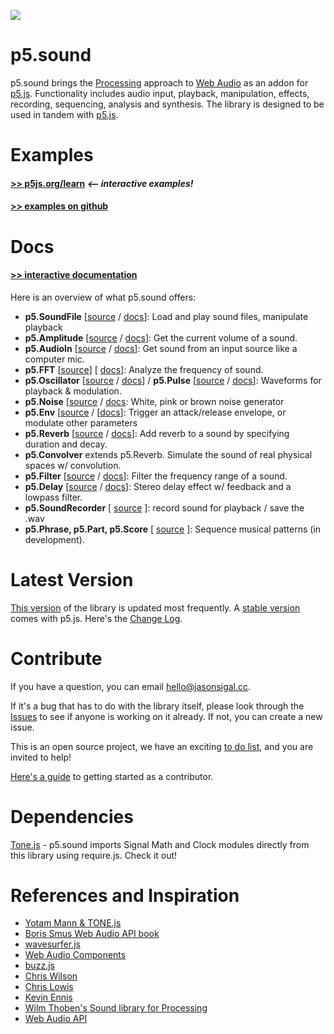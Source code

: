 
![](http://p5js.org/img/libraries/sound.jpg)

p5.sound
========
p5.sound brings the [Processing](http://processing.org) approach to [Web Audio](http://w3.org/TR/webaudio/) as an addon for [p5.js](http://github.com/lmccart/p5.js). Functionality includes audio input, playback, manipulation, effects, recording, sequencing, analysis and synthesis. The library is designed to be used in tandem with [p5.js](http://p5js.org).

 Examples
========
#### [>> p5js.org/learn](http://p5js.org/learn/)  ***<-- interactive examples!***

#### [>> examples on github](https://github.com/therewasaguy/p5.sound/tree/master/examples)


Docs
============
#### [>> interactive documentation](http://p5js.org/reference/#/libraries/p5.sound)

Here is an overview of what p5.sound offers:
- **p5.SoundFile** [[source](https://github.com/therewasaguy/p5.sound/blob/master/src/soundfile.js) /  [docs](http://p5js.org/reference/#/p5.SoundFile)]:  Load and play sound files, manipulate playback
- **p5.Amplitude** [[source](https://github.com/therewasaguy/p5.sound/blob/master/src/amplitude.js) /  [docs](http://p5js.org/reference/#/p5.Amplitude)]: Get the current volume of a sound.
- **p5.AudioIn** [[source](https://github.com/therewasaguy/p5.sound/blob/master/src/audioin.js) /  [docs](http://p5js.org/reference/#/p5.AudioIn)]: Get sound from an input source like a computer mic.
- **p5.FFT** [[source](https://github.com/therewasaguy/p5.sound/blob/master/src/fft.js)] [ [docs](http://p5js.org/reference/#/p5.FFT)]: Analyze the frequency of sound.
- **p5.Oscillator** [[source](https://github.com/therewasaguy/p5.sound/blob/master/src/oscillator.js) /  [docs](http://p5js.org/reference/#/p5.Oscillator)] / **p5.Pulse** [[source](https://github.com/therewasaguy/p5.sound/blob/master/src/pulse.js) / [docs](http://p5js.org/reference/#/p5.Pulse)]: Waveforms for playback & modulation.
- **p5.Noise** [[source](https://github.com/therewasaguy/p5.sound/blob/master/src/noise.js) / [docs](http://p5js.org/reference/#/p5.Noise): White, pink or brown noise generator
- **p5.Env** [[source](https://github.com/therewasaguy/p5.sound/blob/master/src/env.js) / [[docs](http://p5js.org/reference/#/p5.Env)]: Trigger an attack/release envelope, or modulate other parameters
- **p5.Reverb** [[source](https://github.com/therewasaguy/p5.sound/blob/master/src/reverb.js) / [docs](http://p5js.org/reference/#/p5.Reverb)]: Add reverb to a sound by specifying duration and decay. 
- **p5.Convolver** extends p5.Reverb. Simulate the sound of real physical spaces w/ convolution.
- **p5.Filter** [[source](https://github.com/therewasaguy/p5.sound/blob/master/src/filter.js) / [docs](http://p5js.org/reference/#/p5.Filter)]: Filter the frequency range of a sound.
- **p5.Delay** [[source](https://github.com/therewasaguy/p5.sound/blob/master/src/delay.js) / [docs](http://p5js.org/reference/#/p5.Delay)]: Stereo delay effect w/ feedback and a lowpass filter.
- **p5.SoundRecorder** [ [source](https://github.com/therewasaguy/p5.sound/blob/master/src/soundrecorder.js) ]: record sound for playback / save the .wav
- **p5.Phrase, p5.Part, p5.Score** [ [source](https://github.com/therewasaguy/p5.sound/blob/master/src/looper.js) ]: Sequence musical patterns (in development).


Latest Version
========
[This version](https://github.com/therewasaguy/p5.sound/blob/master/lib) of the library is updated most frequently. A [stable version](http://p5js.org/download/) comes with p5.js. Here's the [Change Log](https://github.com/therewasaguy/p5.sound/blob/master/changelog.md).

Contribute
========
If you have a question, you can email hello@jasonsigal.cc.

If it's a bug that has to do with the library itself, please look through the [Issues](https://github.com/therewasaguy/p5.sound/issues) to see if anyone is working on it already. If not, you can create a new issue.

This is an open source project, we have an exciting [to do list](https://github.com/therewasaguy/p5.sound/blob/master/todo.md), and you are invited to help!

[Here's a guide](https://github.com/processing/p5.js-sound/wiki/Contribute) to getting started as a contributor.

Dependencies
=========
[Tone.js](https://github.com/TONEnoTONE/Tone.js) - p5.sound imports Signal Math and Clock modules directly from this library using require.js. Check it out!

References and Inspiration
=========
- [Yotam Mann & TONE.js](https://github.com/TONEnoTONE/Tone.js)
- [Boris Smus Web Audio API book](http://www.apache.org/licenses/LICENSE-2.0)
- [wavesurfer.js](https://github.com/katspaugh/wavesurfer.js)
- [Web Audio Components](https://github.com/web-audio-components)
- [buzz.js](http://buzz.jaysalvat.com/)
- [Chris Wilson](https://github.com/cwilso/)
- [Chris Lowis](http://blog.chrislowis.co.uk/)
- [Kevin Ennis](https://github.com/kevincennis)
- [Wilm Thoben's Sound library for Processing](https://github.com/processing/processing/tree/master/java/libraries/sound)
- [Web Audio API](http://webaudio.github.io/web-audio-api/)
